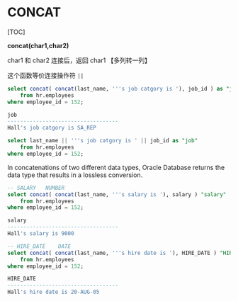 # CONCAT

[TOC]

**concat(char1,char2)**

char1 和 char2 连接后，返回 char1 【多列转一列】

这个函数等价连接操作符 `||`


```sql
select concat( concat(last_name, '''s job catgory is '), job_id ) as "job"
    from hr.employees
where employee_id = 152;

job
-----------------------------------
Hall's job catgory is SA_REP
```

```sql
select last_name || '''s job catgory is ' || job_id as "job"
    from hr.employees
where employee_id = 152;
```

In concatenations of two different data types, Oracle Database returns the data type that results in a lossless conversion. 

```sql
-- SALARY	NUMBER
select concat( concat(last_name, '''s salary is '), salary ) "salary"
    from hr.employees
where employee_id = 152;

salary
-----------------------------------
Hall's salary is 9000
```
```sql
-- HIRE_DATE	DATE
select concat( concat(last_name, '''s hire date is '), HIRE_DATE ) "HIRE_DATE"
    from hr.employees
where employee_id = 152;

HIRE_DATE
-----------------------------------
Hall's hire date is 20-AUG-05
```